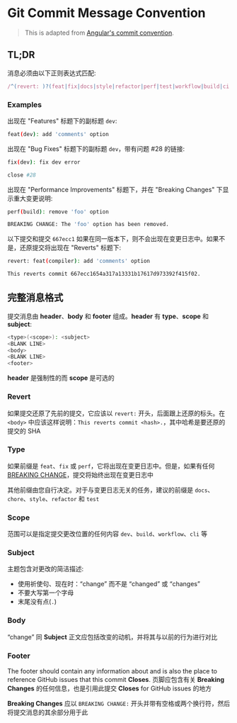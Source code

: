 # Git Commit Message Convention

> This is adapted from [Angular's commit convention](https://github.com/conventional-changelog/conventional-changelog/tree/master/packages/conventional-changelog-angular).

## TL;DR

消息必须由以下正则表达式匹配:

```js
/^(revert: )?(feat|fix|docs|style|refactor|perf|test|workflow|build|ci|chore|types|wip): .{1,50}/;
```

### Examples

出现在 "Features" 标题下的副标题 `dev`:

```bash
feat(dev): add 'comments' option
```

出现在 "Bug Fixes" 标题下的副标题 `dev`，带有问题 #28 的链接:

```bash
fix(dev): fix dev error

close #28
```

出现在 "Performance Improvements" 标题下，并在 "Breaking Changes" 下显示重大变更说明:

```bash
perf(build): remove 'foo' option

BREAKING CHANGE: The 'foo' option has been removed.
```

以下提交和提交 `667ecc1` 如果在同一版本下，则不会出现在变更日志中。如果不是，还原提交将出​​现在 "Reverts" 标题下:

```bash
revert: feat(compiler): add 'comments' option

This reverts commit 667ecc1654a317a13331b17617d973392f415f02.
```

## 完整消息格式

提交消息由 **header**、**body** 和 **footer** 组成。**header** 有 **type**、**scope** 和 **subject**:

```bash
<type>(<scope>): <subject>
<BLANK LINE>
<body>
<BLANK LINE>
<footer>
```

**header** 是强制性的而 **scope** 是可选的

### Revert

如果提交还原了先前的提交，它应该以 `revert:` 开头，后面跟上还原的标头。在 `<body>` 中应该这样说明：`This reverts commit <hash>.`，其中哈希是要还原的提交的 SHA

### Type

如果前缀是 `feat`、`fix` 或 `perf`，它将出现在变更日志中。但是，如果有任何 [BREAKING CHANGE](#footer)，提交将始终出现在变更日志中

其他前缀由您自行决定。对于与变更日志无关的任务，建议的前缀是 `docs`、`chore`、`style`、`refactor` 和 `test`

### Scope

范围可以是指定提交更改位置的任何内容 `dev`、`build`、`workflow`、`cli` 等

### Subject

主题包含对更改的简洁描述:

- 使用祈使句、现在时：“change” 而不是 “changed” 或 “changes”
- 不要大写第一个字母
- 末尾没有点(`.`)

### Body

“change” 同 **Subject** 正文应包括改变的动机，并将其与以前的行为进行对比

### Footer

The footer should contain any information about and is also the place to reference GitHub issues that this commit **Closes**. 页脚应包含有关 **Breaking Changes** 的任何信息，也是引用此提交 **Closes** for GitHub issues 的地方

**Breaking Changes** 应以 `BREAKING CHANGE:` 开头并带有空格或两个换行符，然后将提交消息的其余部分用于此
